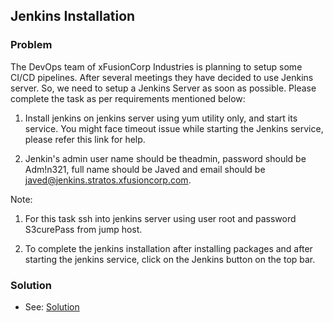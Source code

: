 ## Jenkins Installation

### Problem

The DevOps team of xFusionCorp Industries is planning to setup some CI/CD pipelines. After several meetings they have
decided to use Jenkins server. So, we need to setup a Jenkins Server as soon as possible. Please complete the task as
per requirements mentioned below:

1. Install jenkins on jenkins server using yum utility only, and start its service. You might face timeout issue while
   starting the Jenkins service, please refer this link for help.


2. Jenkin's admin user name should be theadmin, password should be Adm!n321, full name should be Javed and email should
   be javed@jenkins.stratos.xfusioncorp.com.

Note:

1. For this task ssh into jenkins server using user root and password S3curePass from jump host.


2. To complete the jenkins installation after installing packages and after starting the jenkins service, click on the
   Jenkins button on the top bar.

### Solution

- See: [Solution](./solution.yaml)
